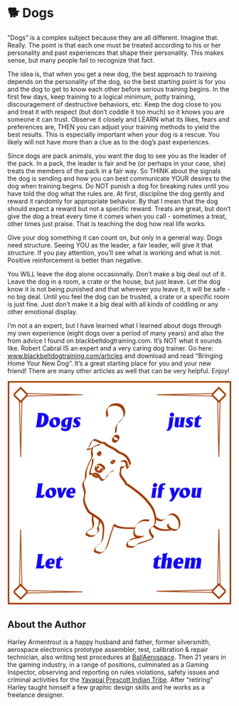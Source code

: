 # 🐕 Dogs

“Dogs” is a complex subject because they are all different. Imagine that.
Really. The point is that each one must be treated according to his or her
personality and past experiences that shape their personality. This makes sense,
but many people fail to recognize that fact.

The idea is, that when you get a new dog, the best approach to training depends
on the personality of the dog, so the best starting point is for you and the dog
to get to know each other before serious training begins. In the first few days,
keep training to a logical minimum, potty training, discouragement of
destructive behaviors, etc. Keep the dog close to you and treat it with respect
(but don’t coddle it too much) so it knows you are someone it can trust. Observe
it closely and LEARN what its likes, fears and preferences are, THEN you can
adjust your training methods to yield the best results. This is especially
important when your dog is a rescue. You likely will not have more than a clue
as to the dog’s past experiences.

Since dogs are pack animals, you want the dog to see you as the leader of the
pack. In a pack, the leader is fair and he (or perhaps in your case, she) treats
the members of the pack in a fair way. So THINK about the signals the dog is
sending and how you can best communicate YOUR desires to the dog when training
begins. Do NOT punish a dog for breaking rules until you have told the dog what
the rules are. At first, discipline the dog gently and reward it randomly for
appropriate behavior. By that I mean that the dog should expect a reward but not
a specific reward. Treats are great, but don’t give the dog a treat every time
it comes when you call - sometimes a treat, other times just praise. That is
teaching the dog how real life works.

Give your dog something it can count on, but only in a general way. Dogs need
structure. Seeing YOU as the leader, a fair leader, will give it that structure.
If you pay attention, you’ll see what is working and what is not. Positive
reinforcement is better than negative.

You WILL leave the dog alone occasionally. Don’t make a big deal out of it.
Leave the dog in a room, a crate or the house, but just leave. Let the dog know
it is not being punished and that wherever you leave it, it will be safe - no
big deal. Until you feel the dog can be trusted, a crate or a specific room is
just fine. Just don’t make it a big deal with all kinds of coddling or any other
emotional display.

I’m not a an expert, but I have learned what I learned about dogs through my own
experience (eight dogs over a period of many years) and also the from advice I
found on blackbeltdogtraining.com. It’s NOT what it sounds like. Robert Cabral
IS an expert and a very caring dog trainer. Go here:
www.blackbeltdogtraining.com/articles and download and read “Bringing Home Your
New Dog”. It’s a great starting place for you and your new friend! There are
many other articles as well that can be very helpful. Enjoy!

![Dogs](_static/images/dogs/dogs.jpeg)

## About the Author

Harley Armentrout is a happy husband and father, former silversmith, aerospace
electronics prototype assembler, test, calibration & repair technician, also
writing test procedures at [BallAerospace](https://www.ball.com/aerospace). Then
21 years in the gaming industry, in a range of positions, culminated as a Gaming
Inspector, observing and reporting on rules violations, safety issues and
criminal activities for the
[Yavapai Prescott Indian Tribe](https://buckyscasino.com/). After “retiring”
Harley taught himself a few graphic design skills and he works as a freelance
designer.
